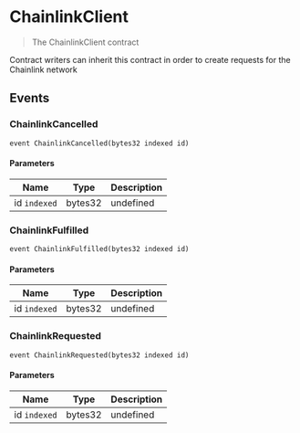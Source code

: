 # ChainlinkClient



> The ChainlinkClient contract

Contract writers can inherit this contract in order to create requests for the Chainlink network




## Events

### ChainlinkCancelled

```solidity
event ChainlinkCancelled(bytes32 indexed id)
```





#### Parameters

| Name | Type | Description |
|---|---|---|
| id `indexed` | bytes32 | undefined |

### ChainlinkFulfilled

```solidity
event ChainlinkFulfilled(bytes32 indexed id)
```





#### Parameters

| Name | Type | Description |
|---|---|---|
| id `indexed` | bytes32 | undefined |

### ChainlinkRequested

```solidity
event ChainlinkRequested(bytes32 indexed id)
```





#### Parameters

| Name | Type | Description |
|---|---|---|
| id `indexed` | bytes32 | undefined |



